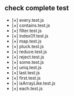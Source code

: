 ## check complete test

- [×] every.test.js
- [×] contains.test.js
- [×] filter.test.js
- [×] indexOf.test.js
- [×] map.test.js
- [×] pluck.test.js
- [×] reduce.test.js
- [×] reject.test.js
- [×] some.test.js
- [×] uniq.test.js
- [×] last.test.js
- [×] first.test.js
- [×] isArrayLike.test.js
- [×] each.test.js
